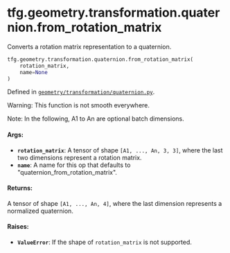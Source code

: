 <div itemscope itemtype="http://developers.google.com/ReferenceObject">
<meta itemprop="name" content="tfg.geometry.transformation.quaternion.from_rotation_matrix" />
<meta itemprop="path" content="Stable" />
</div>

# tfg.geometry.transformation.quaternion.from_rotation_matrix

Converts a rotation matrix representation to a quaternion.

``` python
tfg.geometry.transformation.quaternion.from_rotation_matrix(
    rotation_matrix,
    name=None
)
```



Defined in [`geometry/transformation/quaternion.py`](https://cs.corp.google.com/#piper///depot/google3/third_party/py/tensorflow_graphics/geometry/transformation/quaternion.py).

<!-- Placeholder for "Used in" -->

Warning:
  This function is not smooth everywhere.

Note:
  In the following, A1 to An are optional batch dimensions.

#### Args:

* <b>`rotation_matrix`</b>: A tensor of shape `[A1, ..., An, 3, 3]`, where the last two
    dimensions represent a rotation matrix.
* <b>`name`</b>: A name for this op that defaults to "quaternion_from_rotation_matrix".


#### Returns:

A tensor of shape `[A1, ..., An, 4]`, where the last dimension represents
a normalized quaternion.


#### Raises:

* <b>`ValueError`</b>: If the shape of `rotation_matrix` is not supported.